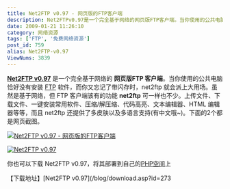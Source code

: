 ```yaml
---
title: Net2FTP v0.97 - 网页版的FTP客户端
description: Net2FTPv0.97是一个完全基于网络的网页版FTP客户端。当你使用的公共电脑恰好没有安装FTP软件，而你又忘记了带闪存时，net2ftp就会派上大用场。虽然是基于网络，但FTP客户端该有的功能net2ftp可一样也不少。上传文件、下载文件、一键安装常用软件、压缩/解压缩、代码高亮、文本编辑器、HTML编辑器等等，而且net2ftp还提供了多皮肤以及多语言支持(有中文哦~)。下面的2个都是网页截图。
date: 2009-01-21 11:26:10
category: 网络资源
tags: ['FTP', '免费网络资源']
post_id: 759
alias: Net2FTP-v0.97
ViewNums: 3839
---
```


[**Net2FTP v0.97**](/blog/net2ftp-v097) 是一个完全基于网络的 **网页版FTP 客户端**。当你使用的公共电脑恰好没有安装 [FTP](/tags/FTP) 软件，而你又忘记了带闪存时，net2ftp 就会派上大用场。虽然是基于网络，但 FTP 客户端该有的功能 **net2ftp** 可一样也不少。上传文件、下载文件、一键安装常用软件、压缩/解压缩、代码高亮、文本编辑器、HTML 编辑器等等，而且 net2ftp 还提供了多皮肤以及多语言支持(有中文哦~)。下面的2个都是网页截图。

[![Net2FTP v0.97 - 网页版的FTP客户端](http://i3.6.cn/cvbnm/05/86/ae/c4ea72516774fae24d983991b40cebc5.jpg)](/blog/net2ftp-v097)

[![Net2FTP v0.97](http://i3.6.cn/cvbnm/6d/b2/b3/669c6af42231ab977782086f2bbf7aab.jpg)](/blog/net2ftp-v097)

你也可以下载 Net2FTP v0.97，将其部署到自己的[PHP空间](/tags/PHP)上

【下载地址】[Net2FTP v0.97](/blog/download.asp?id=273

